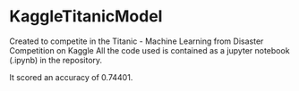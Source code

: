 # KaggleTitanicModel

Created to competite in the Titanic - Machine Learning from Disaster Competition on Kaggle
All the code used is contained as a jupyter notebook (.ipynb) in the repository.

It scored an accuracy of 0.74401.

